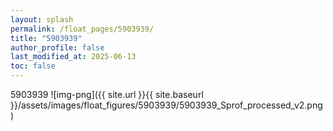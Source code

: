 ```yaml
---
layout: splash
permalink: /float_pages/5903939/
title: "5903939"
author_profile: false
last_modified_at: 2025-06-13
toc: false
---
```

 
5903939
![img-png]({{ site.url }}{{ site.baseurl }}/assets/images/float_figures/5903939/5903939_Sprof_processed_v2.png)